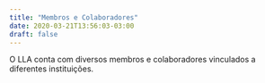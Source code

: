 ```yaml
---
title: "Membros e Colaboradores"
date: 2020-03-21T13:56:03-03:00
draft: false
---
```


O LLA conta com diversos membros e colaboradores vinculados a diferentes instituições.




